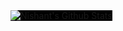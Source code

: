 ### 
<br />
<img align="left" style="background:black" alt="Nishant's Github Stats" src="https://github-readme-stats.vercel.app/api?username=nishantml&show_icons=true&hide_border=false" />







<!-- <img align="left" src="https://github-readme-stats.vercel.app/api/top-langs/?username=nishantml" /> -->






<!--
**nishantml/nishantml** is a ✨ _special_ ✨ repository because its `README.md` (this file) appears on your GitHub profile.

Here are some ideas to get you started:

- 🔭 I’m currently working on ...
- 🌱 I’m currently learning ...
- 👯 I’m looking to collaborate on ...
- 🤔 I’m looking for help with ...
- 💬 Ask me about ...
- 📫 How to reach me: ...
- 😄 Pronouns: ...
- ⚡ Fun fact: ...
### Connect with me:
<br />

[<img align="left" alt="Nishant | LinkedIn" width="22px" src="https://cdn.jsdelivr.net/npm/simple-icons@v3/icons/linkedin.svg" />][linkedin]
[<img align="left" alt="Nishant | Medium" width="22px" src="https://cdn.jsdelivr.net/npm/simple-icons@v3/icons/medium.svg" />][medium]
[<img align="left" alt="Nishant | Twitter" width="22px" src="https://cdn.jsdelivr.net/npm/simple-icons@v3/icons/twitter.svg" />][twitter]
[<img align="left" alt="Nishant | Instagram" width="22px" src="https://cdn.jsdelivr.net/npm/simple-icons@v3/icons/instagram.svg" />][instagram]
-->

[instagram]: https://www.instagram.com/i_.am._nishant
[twitter]: https://www.instagram.com/nishantml
[linkedin]: https://www.linkedin.com/in/nishantml
[medium]: https://medium.com/@nishantbhushan10
